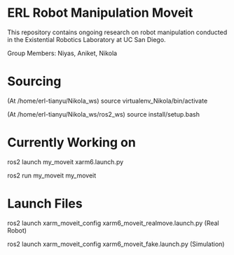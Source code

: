 # ERL Robot Manipulation Moveit

This repository contains ongoing research on robot manipulation conducted in the Existential Robotics Laboratory at UC San Diego.

Group Members: Niyas, Aniket, Nikola

# Sourcing 
(At /home/erl-tianyu/Nikola_ws) source virtualenv_Nikola/bin/activate

(At /home/erl-tianyu/Nikola_ws/ros2_ws) source install/setup.bash

# Currently Working on
ros2 launch my_moveit xarm6.launch.py

ros2 run my_moveit my_moveit

# Launch Files
ros2 launch xarm_moveit_config xarm6_moveit_realmove.launch.py (Real Robot)

ros2 launch xarm_moveit_config xarm6_moveit_fake.launch.py (Simulation)

